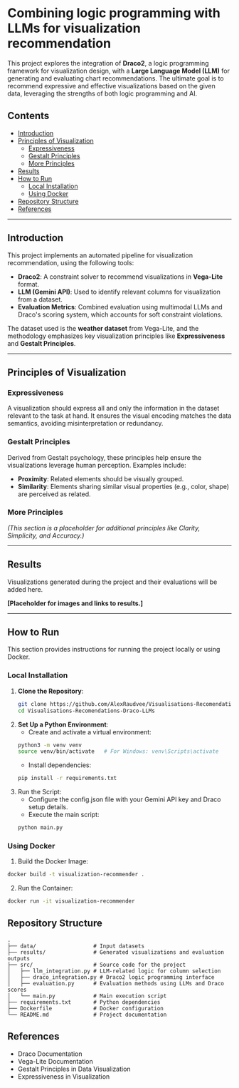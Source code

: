 # Combining logic programming with LLMs for visualization recommendation

This project explores the integration of **Draco2**, a logic programming framework for visualization design, with a **Large Language Model (LLM)** for generating and evaluating chart recommendations. The ultimate goal is to recommend expressive and effective visualizations based on the given data, leveraging the strengths of both logic programming and AI.

## Contents

- [Introduction](#introduction)
- [Principles of Visualization](#principles-of-visualization)
  - [Expressiveness](#expressiveness)
  - [Gestalt Principles](#gestalt-principles)
  - [More Principles](#more-principles)
- [Results](#results)
- [How to Run](#how-to-run)
  - [Local Installation](#local-installation)
  - [Using Docker](#using-docker)
- [Repository Structure](#repository-structure)
- [References](#references)

---

## Introduction

This project implements an automated pipeline for visualization recommendation, using the following tools:
- **Draco2**: A constraint solver to recommend visualizations in **Vega-Lite** format.
- **LLM (Gemini API)**: Used to identify relevant columns for visualization from a dataset.
- **Evaluation Metrics**: Combined evaluation using multimodal LLMs and Draco's scoring system, which accounts for soft constraint violations.

The dataset used is the **weather dataset** from Vega-Lite, and the methodology emphasizes key visualization principles like **Expressiveness** and **Gestalt Principles**.

---

## Principles of Visualization

### Expressiveness
A visualization should express all and only the information in the dataset relevant to the task at hand. It ensures the visual encoding matches the data semantics, avoiding misinterpretation or redundancy.

### Gestalt Principles
Derived from Gestalt psychology, these principles help ensure the visualizations leverage human perception. Examples include:
- **Proximity**: Related elements should be visually grouped.
- **Similarity**: Elements sharing similar visual properties (e.g., color, shape) are perceived as related.

### More Principles
*(This section is a placeholder for additional principles like Clarity, Simplicity, and Accuracy.)*

---

## Results

Visualizations generated during the project and their evaluations will be added here.

**[Placeholder for images and links to results.]**

---

## How to Run

This section provides instructions for running the project locally or using Docker.

### Local Installation

1. **Clone the Repository**:
   ```bash
   git clone https://github.com/AlexRaudvee/Visualisations-Recomendations-Draco-LLMs
   cd Visualisations-Recomendations-Draco-LLMs
   ```
2. **Set Up a Python Environment**:
    - Create and activate a virtual environment:
    ```bash 
    python3 -m venv venv
    source venv/bin/activate   # For Windows: venv\Scripts\activate
    ```
    - Install dependencies:
    ```bash
    pip install -r requirements.txt
    ```
3. Run the Script:
    - Configure the config.json file with your Gemini API key and Draco setup details.
    - Execute the main script:
    ```bash
    python main.py
    ```
    
### Using Docker
1. Build the Docker Image:
```bash
docker build -t visualization-recommender .
```
2. Run the Container:
```bash
docker run -it visualization-recommender
```

## Repository Structure
```plaintext
.
├── data/                  # Input datasets
├── results/               # Generated visualizations and evaluation outputs
├── src/                   # Source code for the project
│   ├── llm_integration.py # LLM-related logic for column selection
│   ├── draco_integration.py # Draco2 logic programming interface
│   ├── evaluation.py      # Evaluation methods using LLMs and Draco scores
│   └── main.py            # Main execution script
├── requirements.txt       # Python dependencies
├── Dockerfile             # Docker configuration
└── README.md              # Project documentation
```

## References
- Draco Documentation
- Vega-Lite Documentation
- Gestalt Principles in Data Visualization
- Expressiveness in Visualization